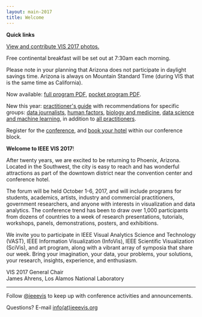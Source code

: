 ```yaml
---
layout: main-2017
title: Welcome
---
```


**Quick links**

[View and contribute VIS 2017 photos.](https://photos.google.com/share/AF1QipNdOmsau4ob_RcwpRvDBh30g4uD09-o36yOQ_2l5Fq9drIxWfgZzGkSNQnta4DPCg?key=RnJ4TGoyV3NWVWw0dDQ0bjYzM0dpbVJUSm1yR0xn)

Free continental breakfast will be set out at 7:30am each morning.

Please note in your planning that Arizona does not participate in daylight savings time. Arizona is always on Mountain Standard Time (during VIS that is the same time as California).

Now available: [full program PDF](http://ieeevis.org/attachments/vis17-program-final.pdf), [pocket program PDF](http://ieeevis.org/attachments/vis17-badgeinsert.pdf). 

New this year: [practitioner's guide](http://ieeevis.org/year/2017/info/overview-amp-topics/practitioner-guide/pg) with recommendations for specific groups: [data journalists](http://ieeevis.org/year/2017/info/overview-amp-topics/practitioner-guide/data-journalists), [human factors](http://ieeevis.org/year/2017/info/overview-amp-topics/practitioner-guide/human-factors), [biology and medicine](http://ieeevis.org/year/2017/info/overview-amp-topics/practitioner-guide/biology-medicine), [data science and machine learning](http://ieeevis.org/year/2017/info/overview-amp-topics/practitioner-guide/machine-learning), in addition to [all practitioners](http://ieeevis.org/year/2017/info/overview-amp-topics/practitioner-guide/all-practitioners).

Register for the [conference](http://ieeevis.org/year/2017/info/registration/conference-registration), and [book your hotel](https://aws.passkey.com/event/15934070/owner/2336/home) within our conference block.

**Welcome to IEEE VIS 2017**!

After twenty years, we are excited to be returning to Phoenix,
Arizona.  Located in the Southwest, the city is easy to reach and has
wonderful attractions as part of the downtown district near the
convention center and conference hotel.

The forum will be held October 1-6, 2017, and will include programs
for students, academics, artists, industry and commercial
practitioners, government researchers, and anyone with interests in
visualization and data analytics.  The conference trend has been to
draw over 1,000 participants from dozens of countries to a week of
research presentations, tutorials, workshops, panels, demonstrations,
posters, and exhibitions.

We invite you to participate in IEEE Visual Analytics Science and
Technology (VAST), IEEE Information Visualization (InfoVis), IEEE
Scientific Visualization (SciVis), and art program, along with a
vibrant array of symposia that share our week.  Bring your
imagination, your data, your problems, your solutions, your research,
insights, experience, and enthusiasm.

VIS 2017 General Chair  
James Ahrens, Los Alamos National Laboratory

----

Follow [@ieeevis](http://twitter.com/ieeevis) to keep up with
conference activities and announcements.

Questions? E-mail [info(at)ieeevis.org](mailto:info@ieeevis.org)


